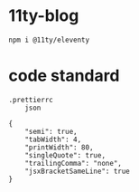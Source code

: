 # 11ty-blog

    npm i @11ty/eleventy

# code standard

    .prettierrc
        json

    {
        "semi": true,
        "tabWidth": 4,
        "printWidth": 80,
        "singleQuote": true,
        "trailingComma": "none",
        "jsxBracketSameLine": true
    }